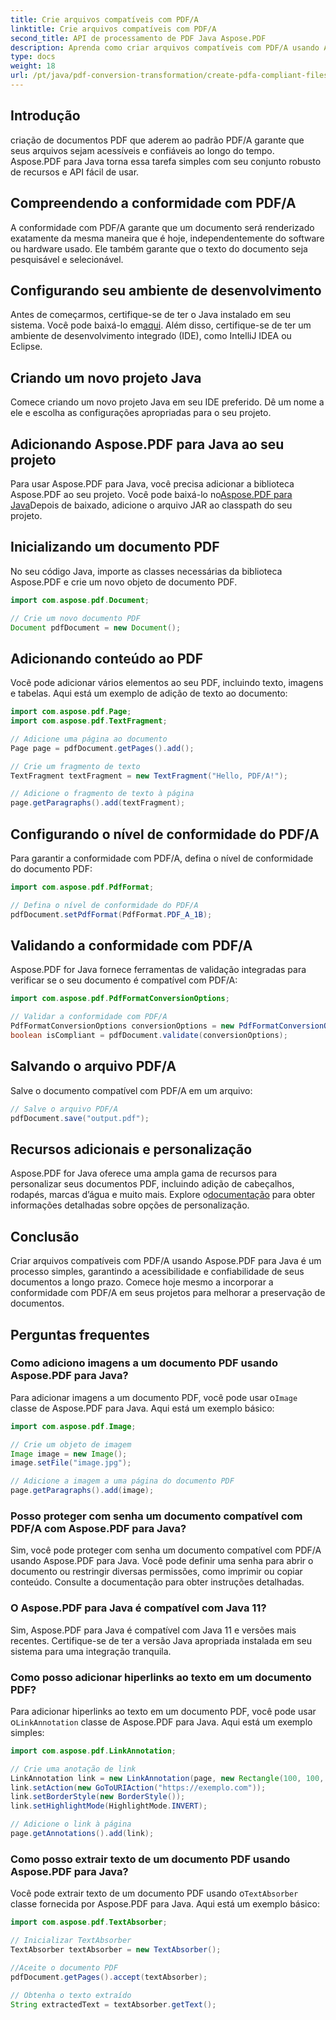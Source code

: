 ```yaml
---
title: Crie arquivos compatíveis com PDF/A
linktitle: Crie arquivos compatíveis com PDF/A
second_title: API de processamento de PDF Java Aspose.PDF
description: Aprenda como criar arquivos compatíveis com PDF/A usando Aspose.PDF para Java. Guia passo a passo com exemplos de código para PDFs padrão do setor.
type: docs
weight: 18
url: /pt/java/pdf-conversion-transformation/create-pdfa-compliant-files/
---
```


## Introdução

criação de documentos PDF que aderem ao padrão PDF/A garante que seus arquivos sejam acessíveis e confiáveis ao longo do tempo. Aspose.PDF para Java torna essa tarefa simples com seu conjunto robusto de recursos e API fácil de usar.

## Compreendendo a conformidade com PDF/A

A conformidade com PDF/A garante que um documento será renderizado exatamente da mesma maneira que é hoje, independentemente do software ou hardware usado. Ele também garante que o texto do documento seja pesquisável e selecionável.

## Configurando seu ambiente de desenvolvimento

 Antes de começarmos, certifique-se de ter o Java instalado em seu sistema. Você pode baixá-lo em[aqui](https://www.java.com/download/). Além disso, certifique-se de ter um ambiente de desenvolvimento integrado (IDE), como IntelliJ IDEA ou Eclipse.

## Criando um novo projeto Java

Comece criando um novo projeto Java em seu IDE preferido. Dê um nome a ele e escolha as configurações apropriadas para o seu projeto.

## Adicionando Aspose.PDF para Java ao seu projeto

 Para usar Aspose.PDF para Java, você precisa adicionar a biblioteca Aspose.PDF ao seu projeto. Você pode baixá-lo no[Aspose.PDF para Java](https://releases.aspose.com/pdf/java/)Depois de baixado, adicione o arquivo JAR ao classpath do seu projeto.

## Inicializando um documento PDF

No seu código Java, importe as classes necessárias da biblioteca Aspose.PDF e crie um novo objeto de documento PDF.

```java
import com.aspose.pdf.Document;

// Crie um novo documento PDF
Document pdfDocument = new Document();
```

## Adicionando conteúdo ao PDF

Você pode adicionar vários elementos ao seu PDF, incluindo texto, imagens e tabelas. Aqui está um exemplo de adição de texto ao documento:

```java
import com.aspose.pdf.Page;
import com.aspose.pdf.TextFragment;

// Adicione uma página ao documento
Page page = pdfDocument.getPages().add();

// Crie um fragmento de texto
TextFragment textFragment = new TextFragment("Hello, PDF/A!");

// Adicione o fragmento de texto à página
page.getParagraphs().add(textFragment);
```

## Configurando o nível de conformidade do PDF/A

Para garantir a conformidade com PDF/A, defina o nível de conformidade do documento PDF:

```java
import com.aspose.pdf.PdfFormat;

// Defina o nível de conformidade do PDF/A
pdfDocument.setPdfFormat(PdfFormat.PDF_A_1B);
```

## Validando a conformidade com PDF/A

Aspose.PDF for Java fornece ferramentas de validação integradas para verificar se o seu documento é compatível com PDF/A:

```java
import com.aspose.pdf.PdfFormatConversionOptions;

// Validar a conformidade com PDF/A
PdfFormatConversionOptions conversionOptions = new PdfFormatConversionOptions(PdfFormat.PDF_A_1B, new PdfFormatConversionOptions(), 1000);
boolean isCompliant = pdfDocument.validate(conversionOptions);
```

## Salvando o arquivo PDF/A

Salve o documento compatível com PDF/A em um arquivo:

```java
// Salve o arquivo PDF/A
pdfDocument.save("output.pdf");
```

## Recursos adicionais e personalização

Aspose.PDF for Java oferece uma ampla gama de recursos para personalizar seus documentos PDF, incluindo adição de cabeçalhos, rodapés, marcas d’água e muito mais. Explore o[documentação](https://reference.aspose.com/pdf/java/) para obter informações detalhadas sobre opções de personalização.

## Conclusão

Criar arquivos compatíveis com PDF/A usando Aspose.PDF para Java é um processo simples, garantindo a acessibilidade e confiabilidade de seus documentos a longo prazo. Comece hoje mesmo a incorporar a conformidade com PDF/A em seus projetos para melhorar a preservação de documentos.

## Perguntas frequentes

### Como adiciono imagens a um documento PDF usando Aspose.PDF para Java?

 Para adicionar imagens a um documento PDF, você pode usar o`Image` classe de Aspose.PDF para Java. Aqui está um exemplo básico:

```java
import com.aspose.pdf.Image;

// Crie um objeto de imagem
Image image = new Image();
image.setFile("image.jpg");

// Adicione a imagem a uma página do documento PDF
page.getParagraphs().add(image);
```

### Posso proteger com senha um documento compatível com PDF/A com Aspose.PDF para Java?

Sim, você pode proteger com senha um documento compatível com PDF/A usando Aspose.PDF para Java. Você pode definir uma senha para abrir o documento ou restringir diversas permissões, como imprimir ou copiar conteúdo. Consulte a documentação para obter instruções detalhadas.

### O Aspose.PDF para Java é compatível com Java 11?

Sim, Aspose.PDF para Java é compatível com Java 11 e versões mais recentes. Certifique-se de ter a versão Java apropriada instalada em seu sistema para uma integração tranquila.

### Como posso adicionar hiperlinks ao texto em um documento PDF?

 Para adicionar hiperlinks ao texto em um documento PDF, você pode usar o`LinkAnnotation` classe de Aspose.PDF para Java. Aqui está um exemplo simples:

```java
import com.aspose.pdf.LinkAnnotation;

// Crie uma anotação de link
LinkAnnotation link = new LinkAnnotation(page, new Rectangle(100, 100, 200, 120));
link.setAction(new GoToURIAction("https://exemplo.com"));
link.setBorderStyle(new BorderStyle());
link.setHighlightMode(HighlightMode.INVERT);

// Adicione o link à página
page.getAnnotations().add(link);
```

### Como posso extrair texto de um documento PDF usando Aspose.PDF para Java?

 Você pode extrair texto de um documento PDF usando o`TextAbsorber` classe fornecida por Aspose.PDF para Java. Aqui está um exemplo básico:

```java
import com.aspose.pdf.TextAbsorber;

// Inicializar TextAbsorber
TextAbsorber textAbsorber = new TextAbsorber();

//Aceite o documento PDF
pdfDocument.getPages().accept(textAbsorber);

// Obtenha o texto extraído
String extractedText = textAbsorber.getText();
```